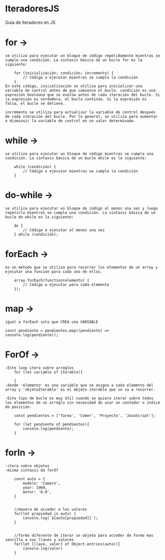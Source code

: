 # IteradoresJS
Guia de iteradores en JS

# for ->
    se utiliza para ejecutar un bloque de código repetidamente mientras se cumple una condición. La sintaxis básica de un bucle for es la siguiente:
        
        for (inicialización; condición; incremento) {
            // Código a ejecutar mientras se cumpla la condición
        }
    En este código, inicialización se utiliza para inicializar una variable de control antes de que comience el bucle. condición es una expresión booleana que se evalúa antes de cada iteración del bucle. Si la expresión es verdadera, el bucle continúa. Si la expresión es falsa, el bucle se detiene.

    incremento se utiliza para actualizar la variable de control después de cada iteración del bucle. Por lo general, se utiliza para aumentar o disminuir la variable de control en un valor determinado.
    
# while ->
    se utiliza para ejecutar un bloque de código mientras se cumpla una condición. La sintaxis básica de un bucle while es la siguiente:

        while (condición) {
            // Código a ejecutar mientras se cumpla la condición
        }

# do-while ->
    se utiliza para ejecutar un bloque de código al menos una vez y luego repetirlo mientras se cumpla una condición. La sintaxis básica de un bucle do-while es la siguiente:

        do {
            // Código a ejecutar al menos una vez
        } while (condición);

# forEach ->
    es un método que se utiliza para recorrer los elementos de un array y ejecutar una función para cada uno de ellos.
        
        array.forEach(function(elemento) {
            // Código a ejecutar para cada elemento
        });

# map -> 
    igual a forEach solo que CREA una VARIABLE

    const pendiente = pendientes.map((pendiente) => console.log(pendiente));

# ForOf ->
    -Este loop itera sobre arreglos
        for (let variable of iterable){

        }
    -donde 'elemento' es una variable que se asigna a cada elemento del array y 'objetoIterable' es el objeto iterable que se va a recorrer.

    -Este tipo de bucle es muy útil cuando se quiere iterar sobre todos los elementos de un arreglo sin necesidad de usar un contador o índice de posición.

        const pendientes = ['Tarea', 'Comer', 'Proyecto', 'JavaScript'];

        for (let pendiente of pendientes){
            console.log(pendiente);
        }

# forIn ->
    -itera sobre objetos
    -misma sintaxis de forOf

        const auto = {
            modelo: 'Camaro',
            year: 1969,
            motor: '6.0',
        }


        //manera de acceder a los valores
        for(let propiedad in auto) {
            console.log(`${auto[propiedad]}`);
        }  


        //forma diferente de iterar un objeto para acceder de forma mas sencilla a sus llaves y valores
        for(let [llave, valor] of Object.entries(auto)){
            console.log(valor)
        }
